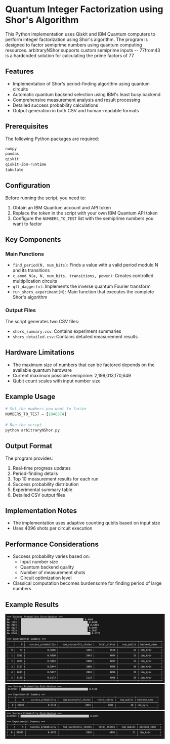 # Quantum Integer Factorization using Shor's Algorithm

This Python implementation uses Qiskit and IBM Quantum computers to perform integer factorization using Shor's algorithm. The program is designed to factor semiprime numbers using quantum computing resources. arbitraryNShor supports custom semiprime inputs -- 77from43 is a hardcoded solution for calculating the prime factors of 77.

## Features

- Implementation of Shor's period-finding algorithm using quantum circuits
- Automatic quantum backend selection using IBM's least busy backend
- Comprehensive measurement analysis and result processing
- Detailed success probability calculations
- Output generation in both CSV and human-readable formats

## Prerequisites

The following Python packages are required:

```bash
numpy
pandas
qiskit
qiskit-ibm-runtime
tabulate
```

## Configuration

Before running the script, you need to:

1. Obtain an IBM Quantum account and API token
2. Replace the token in the script with your own IBM Quantum API token
3. Configure the `NUMBERS_TO_TEST` list with the semiprime numbers you want to factor

## Key Components

### Main Functions

- `find_period(N, num_bits)`: Finds a value with a valid period modulo N and its transitions
- `c_amod_N(a, N, num_bits, transitions, power)`: Creates controlled multiplication circuits
- `qft_dagger(n)`: Implements the inverse quantum Fourier transform
- `run_shors_experiment(N)`: Main function that executes the complete Shor's algorithm

### Output Files

The script generates two CSV files:
- `shors_summary.csv`: Contains experiment summaries
- `shors_detailed.csv`: Contains detailed measurement results

## Hardware Limitations

- The maximum size of numbers that can be factored depends on the available quantum hardware
- Current maximum possible semiprime: 2,199,013,170,649
- Qubit count scales with input number size

## Example Usage

```python
# Set the numbers you want to factor
NUMBERS_TO_TEST = [1048574]

# Run the script
python arbitraryNShor.py
```

## Output Format

The program provides:
1. Real-time progress updates
2. Period-finding details
3. Top 10 measurement results for each run
4. Success probability distribution
5. Experimental summary table
6. Detailed CSV output files

## Implementation Notes

- The implementation uses adaptive counting qubits based on input size
- Uses 4096 shots per circuit execution

## Performance Considerations

- Success probability varies based on:
  - Input number size
  - Quantum backend quality
  - Number of measurement shots
  - Circuit optimization level
- Classical computation becomes burdensome for finding period of large numbers

## Example Results

![Multiple Inputs](./MultipleInputResults.png)
![Input of 39993](./39993Results.png)
![Input of 99993](./99993Results.png)
